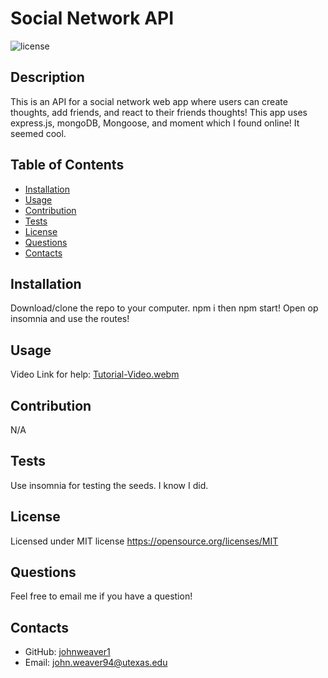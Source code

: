 # Social Network API
  ![license](https://img.shields.io/static/v1?label=license&message=MIT&color=brightgreen)
  ## Description
  This is an API for a social network web app where users can create thoughts, add friends, and react to their friends thoughts! This app uses express.js, mongoDB, Mongoose, and moment which I found online! It seemed cool.
  ## Table of Contents
  * [Installation](#installation)
  * [Usage](#usage)
  * [Contribution](#contribution)
  * [Tests](#tests)
  * [License](#license)
  * [Questions](#questions)
  * [Contacts](#contacts)
  
  ## Installation
  Download/clone the repo to your computer. npm i then npm start! Open op insomnia and use the routes!
  ## Usage
  Video Link for help: [Tutorial-Video.webm](https://user-images.githubusercontent.com/110701898/216551116-18e34c6c-373e-4f8d-b3d0-4300cd3ce0f9.webm)
  ## Contribution
  N/A
  ## Tests
  Use insomnia for testing the seeds. I know I did.
  ## License
  Licensed under MIT license
  https://opensource.org/licenses/MIT
  ## Questions
  Feel free to email me if you have a question!
  ## Contacts
  * GitHub: [johnweaver1](https://github.com/johnweaver1)
  * Email: [john.weaver94@utexas.edu](mailto:john.weaver94@utexas.edu)
